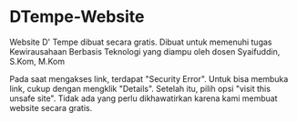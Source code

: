 # DTempe-Website
Website D' Tempe dibuat secara gratis. Dibuat untuk memenuhi tugas Kewirausahaan Berbasis Teknologi yang diampu oleh dosen Syaifuddin, S.Kom, M.Kom

Pada saat mengakses link, terdapat "Security Error". Untuk bisa membuka link, cukup dengan mengklik "Details". Setelah itu, pilih opsi "visit this unsafe site". Tidak ada yang perlu dikhawatirkan karena kami membuat website secara gratis.
